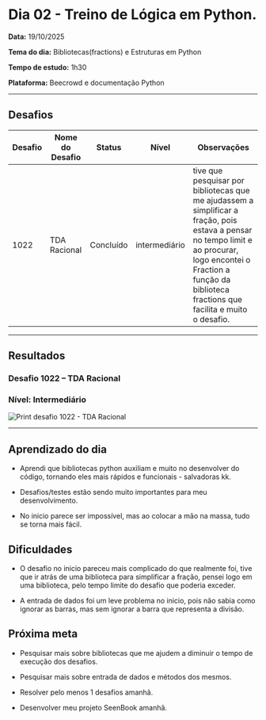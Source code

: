 # Dia 02 - Treino de Lógica em Python.

**Data:** 19/10/2025

**Tema do dia:** Bibliotecas(fractions) e Estruturas em Python

**Tempo de estudo:** 1h30

**Plataforma:** Beecrowd e documentação Python

---

## Desafios

| Desafio | Nome do Desafio | Status    | Nível         | Observações                                                                                                                                                                                                              |
| ------- | --------------- | --------- | ------------- | ------------------------------------------------------------------------------------------------------------------------------------------------------------------------------------------------------------------------ |
| 1022    | TDA Racional    | Concluído | intermediário | tive que pesquisar por bibliotecas que me ajudassem a simplificar a fração, pois estava a pensar no tempo limit e ao procurar, logo encontei o Fraction a função da biblioteca fractions que facilita e muito o desafio. |

---

## Resultados

### Desafio 1022 – TDA Racional

### Nível: Intermediário

![Print desafio 1022 - TDA Racional](prints/desafio1022.png)

---

## Aprendizado do dia

- Aprendi que bibliotecas python auxiliam e muito no desenvolver do código, tornando eles mais rápidos e funcionais - salvadoras kk.

- Desafios/testes estão sendo muito importantes para meu desenvolvimento.

- No inicio parece ser impossível, mas ao colocar a mão na massa, tudo se torna mais fácil.

## Dificuldades

- O desafio no inicio pareceu mais complicado do que realmente foi, tive que ir atrás de uma biblioteca para simplificar a fração, pensei logo em uma biblioteca, pelo tempo limite do desafio que poderia exceder.

- A entrada de dados foi um leve problema no inicio, pois não sabia como ignorar as barras, mas sem ignorar a barra que representa a divisão.

## Próxima meta

- Pesquisar mais sobre bibliotecas que me ajudem a diminuir o tempo de execução dos desafios.

- Pesquisar mais sobre entrada de dados e métodos dos mesmos.

- Resolver pelo menos 1 desafios amanhã.

- Desenvolver meu projeto SeenBook amanhã.
